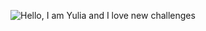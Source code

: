 ![Hello, I am Yulia and I love new challenges](https://github.com/LiaTsernant/LiaTsernant/raw/master/assets/readme.gif)
